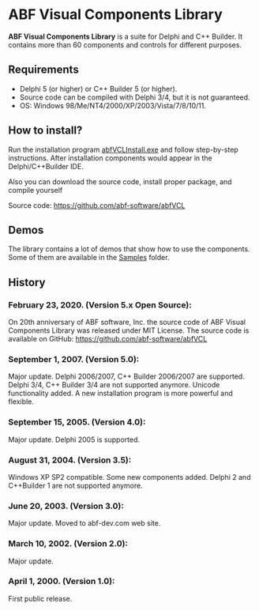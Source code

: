 # ABF Visual Components Library

**ABF Visual Components Library** is a suite for Delphi and C++ Builder.
It contains more than 60 components and controls for different purposes.


## Requirements
* Delphi 5 (or higher) or C++ Builder 5 (or higher).
* Source code can be compiled with Delphi 3/4, but it is not guaranteed.
* OS: Windows 98/Me/NT4/2000/XP/2003/Vista/7/8/10/11.


## How to install?
Run the installation program [abfVCLInstall.exe](https://github.com/abf-software/abfVCL/blob/main/abfVCLInstall.exe) 
and follow step-by-step instructions. 
After installation components would appear in the Delphi/C++Builder IDE. 


Also you can download the source code, install proper package, and compile yourself 


Source code: https://github.com/abf-software/abfVCL


## Demos
The library contains a lot of demos that show how to use the components. Some of them are available in 
the [Samples](https://github.com/abf-software/abfVCL/tree/main/Samples) folder.


## History

### February 23, 2020. (Version 5.x Open Source):
On 20th anniversary of ABF software, Inc. the source code of ABF Visual 
Components Library was released under MIT License. The source code is available 
on GitHub: https://github.com/abf-software/abfVCL

### September 1, 2007. (Version 5.0):
Major update. Delphi 2006/2007, C++ Builder 2006/2007 are supported. Delphi 3/4, 
C++ Builder 3/4 are not supported anymore. Unicode functionality added. A new 
installation program is more powerful and flexible. 

### September 15, 2005. (Version 4.0):
Major update. Delphi 2005 is supported.

### August 31, 2004. (Version 3.5):
Windows XP SP2 compatible. Some new components added. Delphi 2 and C++Builder 1 
are not supported anymore.

### June 20, 2003. (Version 3.0):
Major update. Moved to abf-dev.com web site.

### March 10, 2002. (Version 2.0):
Major update.

### April 1, 2000. (Version 1.0):
First public release.